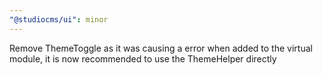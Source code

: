 ```yaml
---
"@studiocms/ui": minor
---
```


Remove ThemeToggle as it was causing a error when added to the virtual module, it is now recommended to use the ThemeHelper directly
